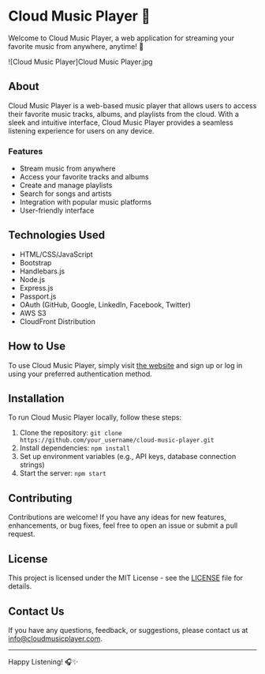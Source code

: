 # Cloud Music Player 🎵

Welcome to Cloud Music Player, a web application for streaming your favorite music from anywhere, anytime! 🚀

![Cloud Music Player]Cloud Music Player.jpg

## About

Cloud Music Player is a web-based music player that allows users to access their favorite music tracks, albums, and playlists from the cloud. With a sleek and intuitive interface, Cloud Music Player provides a seamless listening experience for users on any device.

### Features

- Stream music from anywhere
- Access your favorite tracks and albums
- Create and manage playlists
- Search for songs and artists
- Integration with popular music platforms
- User-friendly interface

## Technologies Used

- HTML/CSS/JavaScript
- Bootstrap
- Handlebars.js
- Node.js
- Express.js
- Passport.js
- OAuth (GitHub, Google, LinkedIn, Facebook, Twitter)
- AWS S3
- CloudFront Distribution

## How to Use

To use Cloud Music Player, simply visit [the website](https://stevegeorge2002.github.io/stevegeorge2002/) and sign up or log in using your preferred authentication method.

## Installation

To run Cloud Music Player locally, follow these steps:

1. Clone the repository: `git clone https://github.com/your_username/cloud-music-player.git`
2. Install dependencies: `npm install`
3. Set up environment variables (e.g., API keys, database connection strings)
4. Start the server: `npm start`

## Contributing

Contributions are welcome! If you have any ideas for new features, enhancements, or bug fixes, feel free to open an issue or submit a pull request.

## License

This project is licensed under the MIT License - see the [LICENSE](LICENSE) file for details.

## Contact Us

If you have any questions, feedback, or suggestions, please contact us at [info@cloudmusicplayer.com](mailto:info@cloudmusicplayer.com).

---

Happy Listening! 🎧✨
